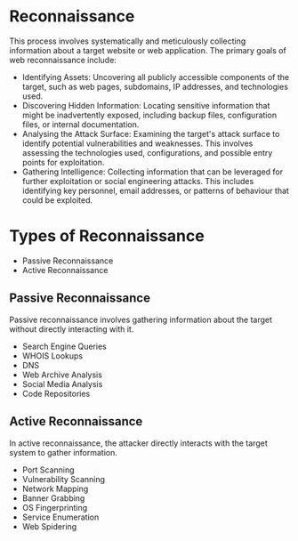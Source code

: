 # Reconnaissance 

This process involves systematically and meticulously collecting information about a target website or web application.
The primary goals of web reconnaissance include:

- Identifying Assets: Uncovering all publicly accessible components of the target, such as web pages, subdomains, IP addresses, and technologies used.
- Discovering Hidden Information: Locating sensitive information that might be inadvertently exposed, including backup files, configuration files, or internal documentation.
- Analysing the Attack Surface: Examining the target's attack surface to identify potential vulnerabilities and weaknesses. This involves assessing the technologies used, configurations, and possible entry points for exploitation.
- Gathering Intelligence: Collecting information that can be leveraged for further exploitation or social engineering attacks. This includes identifying key personnel, email addresses, or patterns of behaviour that could be exploited.


# Types of Reconnaissance

- Passive Reconnaissance
- Active Reconnaissance

## Passive Reconnaissance

Passive reconnaissance involves gathering information about the target without directly interacting with it.

- Search Engine Queries
- WHOIS Lookups
- DNS
- Web Archive Analysis
- Social Media Analysis
- Code Repositories

## Active Reconnaissance

In active reconnaissance, the attacker directly interacts with the target system to gather information.

- Port Scanning
- Vulnerability Scanning
- Network Mapping
- Banner Grabbing
- OS Fingerprinting
- Service Enumeration
- Web Spidering
